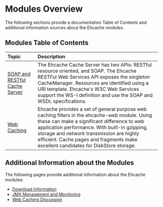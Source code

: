 ---
---

# Modules Overview

The following sections provide a documentation Table of Contents and additional information sources about the Ehcache modules.

## Modules Table of Contents

| Topic | Description |
|:-------|:------------|
|[SOAP and RESTful Cache Server](/documentation/2.8/modules/cache-server.html)|The Ehcache Cache Server has two APIs: RESTful resource oriented, and SOAP. The Ehcache RESTFul Web Services API exposes the singleton CacheManager. Resources are identified using a URI template. Ehcache's W3C Web Services support the  WS-I definition and use the SOAP and WSDL specifications.|
|[Web Caching](/documentation/2.8/modules/web-caching.html)|Ehcache provides a set of general purpose web caching filters in the ehcache-web module. Using these can make a significant difference to web application performance. With built-in gzipping, storage and network transmission are highly efficient. Cache pages and fragments make excellent candidates for DiskStore storage.|


## Additional Information about the Modules
The following pages provide additional information about the Ehcache modules:

* [Download Information](/documentation/2.8/get-started/getting-started.html#restful-and-soap-caching-with-the-cache-server)
* [JMX Management and Monitoring](/documentation/2.8/operations/jmx.html)
* [Web Caching Discussion](/documentation/2.8/recipes/pagecaching.html)
